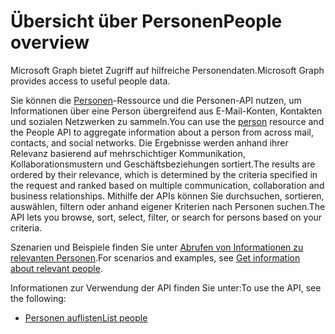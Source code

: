 # <a name="people-overview"></a><span data-ttu-id="0005e-101">Übersicht über Personen</span><span class="sxs-lookup"><span data-stu-id="0005e-101">People overview</span></span>

<span data-ttu-id="0005e-102">Microsoft Graph bietet Zugriff auf hilfreiche Personendaten.</span><span class="sxs-lookup"><span data-stu-id="0005e-102">Microsoft Graph provides access to useful people data.</span></span>

<span data-ttu-id="0005e-103">Sie können die [Personen](../resources/person.md)-Ressource und die Personen-API nutzen, um Informationen über eine Person übergreifend aus E-Mail-Konten, Kontakten und sozialen Netzwerken zu sammeln.</span><span class="sxs-lookup"><span data-stu-id="0005e-103">You can use the [person](../resources/person.md) resource and the People API to aggregate information about a person from across mail, contacts, and social networks.</span></span> <span data-ttu-id="0005e-104">Die Ergebnisse werden anhand ihrer Relevanz basierend auf mehrschichtiger Kommunikation, Kollaborationsmustern und Geschäftsbeziehungen sortiert.</span><span class="sxs-lookup"><span data-stu-id="0005e-104">The results are ordered by their relevance, which is determined by the criteria specified in the request and ranked based on multiple communication, collaboration and business relationships.</span></span> <span data-ttu-id="0005e-105">Mithilfe der APIs können Sie durchsuchen, sortieren, auswählen, filtern oder anhand eigener Kriterien nach Personen suchen.</span><span class="sxs-lookup"><span data-stu-id="0005e-105">The API lets you browse, sort, select, filter, or search for persons based on your criteria.</span></span>

<span data-ttu-id="0005e-106">Szenarien und Beispiele finden Sie unter [Abrufen von Informationen zu relevanten Personen](../../../concepts/people_example.md).</span><span class="sxs-lookup"><span data-stu-id="0005e-106">For scenarios and examples, see [Get information about relevant people](../../../concepts/people_example.md).</span></span>

<span data-ttu-id="0005e-107">Informationen zur Verwendung der API finden Sie unter:</span><span class="sxs-lookup"><span data-stu-id="0005e-107">To use the API, see the following:</span></span>

- [<span data-ttu-id="0005e-108">Personen auflisten</span><span class="sxs-lookup"><span data-stu-id="0005e-108">List people</span></span>](../api/user_list_people.md)
